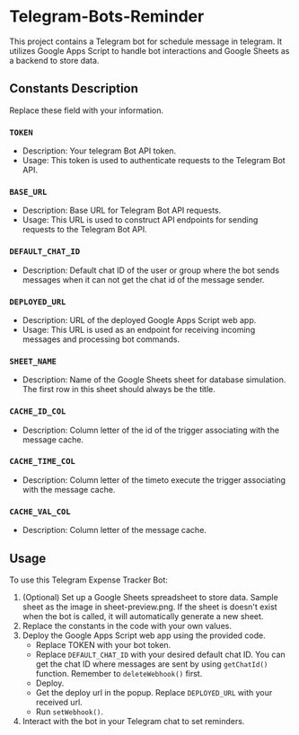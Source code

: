 # Telegram-Bots-Reminder

This project contains a Telegram bot for schedule message in telegram. It utilizes Google Apps Script to handle bot interactions and Google Sheets as a backend to store data.

## Constants Description
Replace these field with your information.

### `TOKEN`
- Description: Your telegram Bot API token.
- Usage: This token is used to authenticate requests to the Telegram Bot API.

### `BASE_URL`
- Description: Base URL for Telegram Bot API requests.
- Usage: This URL is used to construct API endpoints for sending requests to the Telegram Bot API.
  
### `DEFAULT_CHAT_ID`
- Description: Default chat ID of the user or group where the bot sends messages when it can not get the chat id of the message sender.

### `DEPLOYED_URL`
- Description: URL of the deployed Google Apps Script web app.
- Usage: This URL is used as an endpoint for receiving incoming messages and processing bot commands.

### `SHEET_NAME`
- Description: Name of the Google Sheets sheet for database simulation. The first row in this sheet should always be the title.

### `CACHE_ID_COL`
- Description: Column letter of the id of the trigger associating with the message cache.

### `CACHE_TIME_COL`
- Description: Column letter of the timeto execute the trigger associating with the message cache.

### `CACHE_VAL_COL`
- Description: Column letter of the message cache.

## Usage
To use this Telegram Expense Tracker Bot:

1. (Optional) Set up a Google Sheets spreadsheet to store data. Sample sheet as the image in sheet-preview.png. If the sheet is doesn't exist when the bot is called, it will automatically generate a new sheet.
2. Replace the constants in the code with your own values.
3. Deploy the Google Apps Script web app using the provided code.
   - Replace TOKEN with your bot token.
   - Replace `DEFAULT_CHAT_ID` with your desired default chat ID. You can get the chat ID where messages are sent by using `getChatId()` function. Remember to `deleteWebhook()` first.
   - Deploy.
   - Get the deploy url in the popup. Replace `DEPLOYED_URL` with your received url.
   - Run `setWebhook()`.
4. Interact with the bot in your Telegram chat to set reminders.

